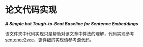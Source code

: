 
# 论文代码实现
***A Simple but Tough-to-Beat Baseline for Sentence Embeddings***

该文件夹中代码实现只是帮助对该文章中算法的理解，代码实现参考[sentence2vec][2]，更详细的实现请参考[源代码][1]。



[1]: https://github.com/PrincetonML/SIF
[2]: https://github.com/peter3125/sentence2vec
